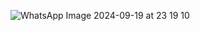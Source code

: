 
![WhatsApp Image 2024-09-19 at 23 19 10](https://github.com/user-attachments/assets/2c80858e-c437-47e1-9056-1ab1987eaaf6)
